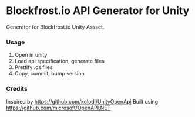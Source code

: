 # Blockfrost.io API Generator for Unity

Generator for Blockfrost.io Unity Assset.

### Usage

1. Open in unity
2. Load api specification, generate files
3. Prettify .cs files
4. Copy, commit, bump version

### Credits

Inspired by https://github.com/kolodi/UnityOpenApi
Built using https://github.com/microsoft/OpenAPI.NET
